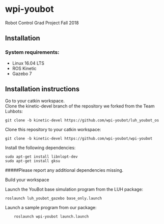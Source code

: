 # wpi-youbot
Robot Control Grad Project Fall 2018  


Installation
------------

### System requirements: 
* Linux 16.04 LTS
* ROS Kinetic
* Gazebo 7


## Installation instructions


Go to your catkin workspace.  
Clone the kinetic-devel branch of the repository we forked from the Team Luhbots:

    git clone -b kinetic-devel https://github.com/wpi-youbot/luh_youbot_os


Clone this repository to your catkin workspace:

    git clone -b kinetic-devel https://github.com/wpi-youbot/wpi-youbot

Install the following dependencies:

    sudo apt-get install libnlopt-dev   
    sudo apt-get install gksu

#####Please report any additional dependencies missing.


Build your workspace

Launch the YouBot base simulation program from the LUH package:  

    roslaunch luh_youbot_gazebo base_only.launch

Launch a sample program from our package:  

        roslaunch wpi-youbot launch.launch
        

